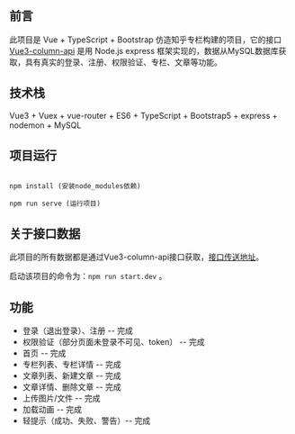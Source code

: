 ## 前言

此项目是 Vue + TypeScript + Bootstrap 仿造知乎专栏构建的项目，它的接口[Vue3-column-api](https://github.com/yk-795/Vue3-column-api) 是用 Node.js express 框架实现的，数据从MySQL数据库获取，具有真实的登录、注册、权限验证、专栏、文章等功能。

## 技术栈

Vue3 + Vuex + vue-router + ES6 + TypeScript + Bootstrap5 + express + nodemon + MySQL

## 项目运行

```

npm install (安装node_modules依赖)

npm run serve (运行项目)

```

## 关于接口数据

此项目的所有数据都是通过Vue3-column-api接口获取，[接口传送地址](https://github.com/yk-795/Vue3-column-api)。

启动该项目的命令为：`npm run start.dev` 。

## 功能

-  登录（退出登录）、注册 -- 完成
-  权限验证（部分页面未登录不可见、token） -- 完成
-  首页 -- 完成
-  专栏列表、专栏详情 -- 完成
-  文章列表、新建文章 -- 完成
-  文章详情、删除文章 -- 完成
-  上传图片/文件 -- 完成
-  加载动画 -- 完成
-  轻提示（成功、失败、警告）-- 完成
